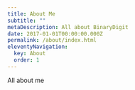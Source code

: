 ```yaml
---
title: About Me
subtitle: ""
metaDescription: All about BinaryDigit
date: 2017-01-01T00:00:00.000Z
permalink: /about/index.html
eleventyNavigation:
  key: About
  order: 1
---
```

All about me